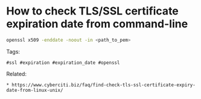 # How to check TLS/SSL certificate expiration date from command-line

```bash
openssl x509 -enddate -noout -in <path_to_pem>
```

Tags:
```
#ssl #expiration #expiration_date #openssl
```

Related:
```
* https://www.cyberciti.biz/faq/find-check-tls-ssl-certificate-expiry-date-from-linux-unix/
```
